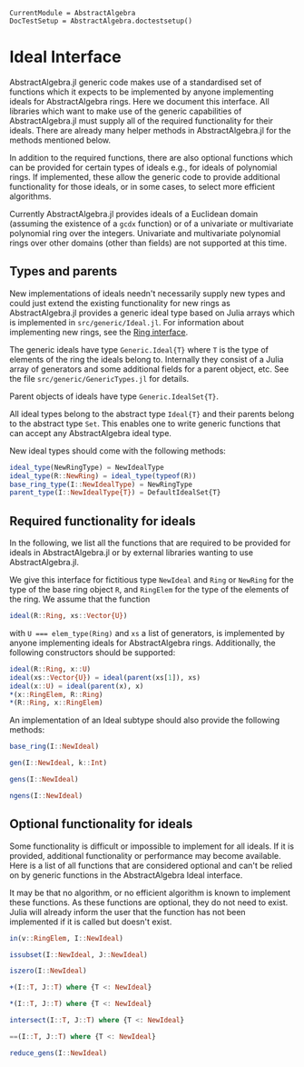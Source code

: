 ```@meta
CurrentModule = AbstractAlgebra
DocTestSetup = AbstractAlgebra.doctestsetup()
```

# Ideal Interface

AbstractAlgebra.jl generic code makes use of a standardised set of functions which it
expects to be implemented by anyone implementing ideals for AbstractAlgebra rings. 
Here we document this interface. All libraries which want to make use of the generic
capabilities of AbstractAlgebra.jl must supply all of the required functionality for their ideals.
There are already many helper methods in AbstractAlgebra.jl for the methods mentioned below.

In addition to the required functions, there are also optional functions which can be
provided for certain types of ideals e.g., for ideals of polynomial rings. If implemented,
these allow the generic code to provide additional functionality for those ideals, or in
some cases, to select more efficient algorithms.

Currently AbstractAlgebra.jl provides ideals of a Euclidean domain (assuming the existence of a `gcdx` function)
or of a univariate or multivariate polynomial ring over the integers. 
Univariate and multivariate polynomial rings over other
domains (other than fields) are not supported at this time.

## Types and parents

New implementations of ideals needn't necessarily supply new types and could just extend
the existing functionality for new rings as AbstractAlgebra.jl provides a generic ideal type
based on Julia arrays which is implemented in `src/generic/Ideal.jl`. For information 
about implementing new rings, see the [Ring interface](@ref "Ring Interface").

The generic ideals have type `Generic.Ideal{T}` where `T` is the type of
elements of the ring the ideals belong to. Internally they consist of a Julia
array of generators and some additional fields for a parent object, etc. See
the file `src/generic/GenericTypes.jl` for details.

Parent objects of ideals have type `Generic.IdealSet{T}`.

All ideal types belong to the abstract type `Ideal{T}` and their parents belong
to the abstract type `Set`. This enables one to write generic functions that
can accept any AbstractAlgebra ideal type.

New ideal types should come with the following methods:

```julia
ideal_type(NewRingType) = NewIdealType 
ideal_type(R::NewRing) = ideal_type(typeof(R))
base_ring_type(I::NewIdealType) = NewRingType
parent_type(I::NewIdealType{T}) = DefaultIdealSet{T}
```
## Required functionality for ideals

In the following, we list all the functions that are required to be provided for ideals
in AbstractAlgebra.jl or by external libraries wanting to use AbstractAlgebra.jl.

We give this interface for fictitious type `NewIdeal` and `Ring` or `NewRing` for the type of the base ring
object `R`, and `RingElem` for the type of the elements of the ring.
We assume that the function

```julia
ideal(R::Ring, xs::Vector{U})
```

with `U === elem_type(Ring)` and `xs` a list of generators,
is implemented by anyone implementing ideals for AbstractAlgebra rings. 
Additionally, the following constructors should be supported:

```julia
ideal(R::Ring, x::U)
ideal(xs::Vector{U}) = ideal(parent(xs[1]), xs)
ideal(x::U) = ideal(parent(x), x)
*(x::RingElem, R::Ring)
*(R::Ring, x::RingElem)
```

An implementation of an Ideal subtype should also provide the
following methods:

```julia
base_ring(I::NewIdeal)
```
```julia
gen(I::NewIdeal, k::Int)
```
```julia
gens(I::NewIdeal)
```
```julia
ngens(I::NewIdeal)
```

## Optional functionality for ideals

Some functionality is difficult or impossible to implement for all ideals.
If it is provided, additional functionality or performance may become available. Here
is a list of all functions that are considered optional and can't be relied on by
generic functions in the AbstractAlgebra Ideal interface.

It may be that no algorithm, or no efficient algorithm is known to implement these
functions. As these functions are optional, they do not need to exist. Julia will
already inform the user that the function has not been implemented if it is called but
doesn't exist.

```julia
in(v::RingElem, I::NewIdeal)
```
```julia
issubset(I::NewIdeal, J::NewIdeal)
```
```julia
iszero(I::NewIdeal)
```
```julia
+(I::T, J::T) where {T <: NewIdeal}
```
```julia
*(I::T, J::T) where {T <: NewIdeal}
```
```julia
intersect(I::T, J::T) where {T <: NewIdeal}
```
```julia
==(I::T, J::T) where {T <: NewIdeal}
```
```julia
reduce_gens(I::NewIdeal)
```
